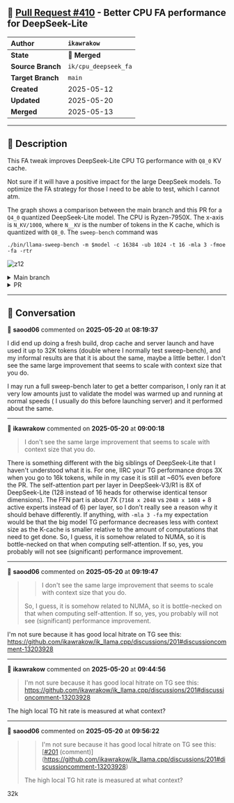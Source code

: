 ## 🔀 [Pull Request #410](https://github.com/ikawrakow/ik_llama.cpp/pull/410) - Better CPU FA performance for DeepSeek-Lite

| **Author** | `ikawrakow` |
| :--- | :--- |
| **State** | 🔀 **Merged** |
| **Source Branch** | `ik/cpu_deepseek_fa` |
| **Target Branch** | `main` |
| **Created** | 2025-05-12 |
| **Updated** | 2025-05-20 |
| **Merged** | 2025-05-13 |

---

## 📄 Description

This FA tweak improves DeepSeek-Lite CPU TG performance with `Q8_0` KV cache.

Not sure if it will have a positive impact for the large DeepSeek models. To optimize the FA strategy for those I need to be able to test, which I cannot atm.

The graph shows a comparison between the main branch and this PR for a `Q4_0` quantized DeepSeek-Lite model. The CPU is Ryzen-7950X. The x-axis is `N_KV/1000`, where `N__KV` is the number of tokens in the K cache, which is quantized with `Q8_0`. The `sweep-bench` command was
```
./bin/llama-sweep-bench -m $model -c 16384 -ub 1024 -t 16 -mla 3 -fmoe -fa -rtr
```
  
![z12](https://github.com/user-attachments/assets/fcdcf29d-2802-4562-84ab-f535d09a4c73)

<details>
<summary>Main branch</summary>

|    PP |     TG |   N_KV |   T_PP s | S_PP t/s |   T_TG s | S_TG t/s |
|-------|--------|--------|----------|----------|----------|----------|
|  1024 |    256 |      0 |    1.488 |   688.02 |    7.112 |    35.99 |
|  1024 |    256 |   1024 |    1.674 |   611.73 |    7.361 |    34.78 |
|  1024 |    256 |   2048 |    1.788 |   572.75 |    7.524 |    34.02 |
|  1024 |    256 |   3072 |    1.951 |   524.97 |    7.728 |    33.13 |
|  1024 |    256 |   4096 |    2.104 |   486.65 |    7.927 |    32.29 |
|  1024 |    256 |   5120 |    2.276 |   449.93 |    8.152 |    31.40 |
|  1024 |    256 |   6144 |    2.483 |   412.40 |    8.441 |    30.33 |
|  1024 |    256 |   7168 |    2.841 |   360.45 |    8.795 |    29.11 |
|  1024 |    256 |   8192 |    2.794 |   366.55 |    9.294 |    27.54 |
|  1024 |    256 |   9216 |    2.974 |   344.36 |    9.142 |    28.00 |
|  1024 |    256 |  10240 |    3.130 |   327.15 |    9.404 |    27.22 |
|  1024 |    256 |  11264 |    3.328 |   307.69 |    9.654 |    26.52 |
|  1024 |    256 |  12288 |    3.499 |   292.67 |   10.078 |    25.40 |
|  1024 |    256 |  13312 |    3.840 |   266.70 |   10.536 |    24.30 |
|  1024 |    256 |  14336 |    3.886 |   263.53 |   10.969 |    23.34 |
|  1024 |    256 |  15360 |    4.055 |   252.52 |   11.430 |    22.40 |

</details>

<details>
<summary>PR</summary>

|    PP |     TG |   N_KV |   T_PP s | S_PP t/s |   T_TG s | S_TG t/s |
|-------|--------|--------|----------|----------|----------|----------|
|  1024 |    256 |      0 |    1.469 |   696.86 |    7.126 |    35.93 |
|  1024 |    256 |   1024 |    1.601 |   639.65 |    7.322 |    34.96 |
|  1024 |    256 |   2048 |    1.759 |   582.03 |    7.446 |    34.38 |
|  1024 |    256 |   3072 |    1.920 |   533.47 |    7.673 |    33.36 |
|  1024 |    256 |   4096 |    2.081 |   491.98 |    7.728 |    33.13 |
|  1024 |    256 |   5120 |    2.282 |   448.64 |    7.852 |    32.60 |
|  1024 |    256 |   6144 |    2.413 |   424.33 |    7.991 |    32.04 |
|  1024 |    256 |   7168 |    2.626 |   389.95 |    8.122 |    31.52 |
|  1024 |    256 |   8192 |    2.753 |   372.02 |    8.238 |    31.08 |
|  1024 |    256 |   9216 |    2.934 |   348.97 |    8.394 |    30.50 |
|  1024 |    256 |  10240 |    3.159 |   324.17 |    8.538 |    29.98 |
|  1024 |    256 |  11264 |    3.299 |   310.44 |    8.668 |    29.53 |
|  1024 |    256 |  12288 |    3.501 |   292.47 |    8.818 |    29.03 |
|  1024 |    256 |  13312 |    3.684 |   277.98 |    8.969 |    28.54 |
|  1024 |    256 |  14336 |    4.074 |   251.37 |    9.089 |    28.16 |
|  1024 |    256 |  15360 |    4.086 |   250.63 |    9.167 |    27.93 |

</details>

---

## 💬 Conversation

👤 **saood06** commented on **2025-05-20** at **08:19:37**

I did end up doing a fresh build, drop cache and server launch and have used it up to 32K tokens (double where I normally test sweep-bench), and my informal results are that it is about the same, maybe a little better. I don't see the same large improvement that seems to scale with context size that you do.

I may run a full sweep-bench later to get a better comparison, I only ran it at very low amounts just to validate the model was warmed up and running at normal speeds ( I usually do this before launching server) and it performed about the same.

---

👤 **ikawrakow** commented on **2025-05-20** at **09:00:18**

> I don't see the same large improvement that seems to scale with context size that you do.

There is something different with the big siblings of DeepSeek-Lite that I haven't understood what it is.  For one, IIRC your TG performance drops 3X when you go to 16k tokens, while in my case it is still at ~60% even before the PR. The self-attention part per layer in DeepSeek-V3/R1 is 8X of DeepSeek-Lite (128 instead of 16 heads for otherwise identical tensor dimensions). The FFN part is about 7X (`7168 x 2048` vs `2048 x 1408` + 8 active experts instead of 6) per layer, so I don't really see a reason why it should behave differently. If anything, with `-mla 3 -fa` my expectation would be that the big model TG performance decreases less with context size as the K-cache is smaller relative to the amount of computations that need to get done. So, I guess, it is somehow related to NUMA, so it is bottle-necked on that when computing self-attention. If so, yes, you probably will not see (significant) performance improvement.

---

👤 **saood06** commented on **2025-05-20** at **09:19:47**

> > I don't see the same large improvement that seems to scale with context size that you do.
> 
>So, I guess, it is somehow related to NUMA, so it is bottle-necked on that when computing self-attention. If so, yes, you probably will not see (significant) performance improvement.

I'm not sure because it has good local hitrate on TG see this: https://github.com/ikawrakow/ik_llama.cpp/discussions/201#discussioncomment-13203928

---

👤 **ikawrakow** commented on **2025-05-20** at **09:44:56**

> I'm not sure because it has good local hitrate on TG see this: https://github.com/ikawrakow/ik_llama.cpp/discussions/201#discussioncomment-13203928

The high local TG hit rate is measured at what context?

---

👤 **saood06** commented on **2025-05-20** at **09:56:22**

> > I'm not sure because it has good local hitrate on TG see this: [[#201](https://github.com/ikawrakow/ik_llama.cpp/issues/201) (comment)](https://github.com/ikawrakow/ik_llama.cpp/discussions/201#discussioncomment-13203928)
> 
> The high local TG hit rate is measured at what context?

32k